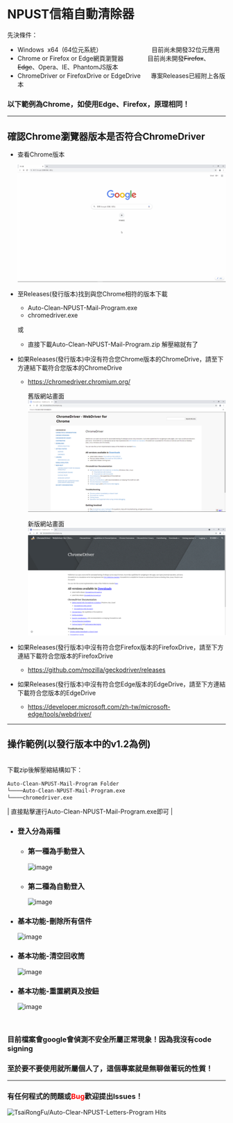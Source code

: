 # NPUST信箱自動清除器 

先決條件：
*   Windows&nbsp;&nbsp;x64&nbsp;&nbsp;(64位元系統）&nbsp;&nbsp;&nbsp;&nbsp;&nbsp;&nbsp;&nbsp;&nbsp;&nbsp;&nbsp;&nbsp;&nbsp;&nbsp;&nbsp;&nbsp;&nbsp;&nbsp;&nbsp;&nbsp;&nbsp;&nbsp;&nbsp;&nbsp;&nbsp;&nbsp;&nbsp;&nbsp;&nbsp;&nbsp;目前尚未開發32位元應用
*   Chrome or Firefox or Edge網頁瀏覽器&nbsp;&nbsp;&nbsp;&nbsp;&nbsp;&nbsp;&nbsp;&nbsp;&nbsp;&nbsp;&nbsp;&nbsp;&nbsp;&nbsp;目前尚未開發~~Firefox~~、~~Edge~~、Opera、IE、PhantomJS版本
*   ChromeDriver or FirefoxDrive or EdgeDrive&nbsp;&nbsp;&nbsp;&nbsp;&nbsp;&nbsp;專案Releases已經附上各版本

### 以下範例為Chrome，如使用Edge、Firefox，原理相同！
---
 
## 確認Chrome瀏覽器版本是否符合ChromeDriver

*   查看Chrome版本

    ![image](https://github.com/TsaiRongFu/Auto-Clear-NPUST-Letters-Program/blob/main/README_Picture/ChromeVersion.gif)
*   至Releases(發行版本)找到與您Chrome相符的版本下載                  

    * Auto-Clean-NPUST-Mail-Program.exe
    * chromedriver.exe
    
    或

    * 直接下載Auto-Clean-NPUST-Mail-Program.zip
解壓縮就有了

*   如果Releases(發行版本)中沒有符合您Chrome版本的ChromeDrive，請至下方連結下載符合您版本的ChromeDrive

    * https://chromedriver.chromium.org/

        舊版網站畫面![image](https://github.com/TsaiRongFu/Auto-Clear-NPUST-Letters-Program/blob/main/README_Picture/ChromeDriveWeb.png)

        
        新版網站畫面
        ![image](https://github.com/TsaiRongFu/Auto-Clear-NPUST-Letters-Program/blob/main/README_Picture/ChromeDriveWebNewPage.png)

* 如果Releases(發行版本)中沒有符合您Firefox版本的FirefoxDrive，請至下方連結下載符合您版本的FirefoxDrive
     * https://github.com/mozilla/geckodriver/releases

* 如果Releases(發行版本)中沒有符合您Edge版本的EdgeDrive，請至下方連結下載符合您版本的EdgeDrive
     * https://developer.microsoft.com/zh-tw/microsoft-edge/tools/webdriver/ 
---

## 操作範例(以發行版本中的v1.2為例)

<br>
下載zip後解壓縮結構如下：

```
Auto-Clean-NPUST-Mail-Program Folder
└────Auto-Clean-NPUST-Mail-Program.exe
└────chromedriver.exe
```
| 直接點擊運行Auto-Clean-NPUST-Mail-Program.exe即可 |

*   ### **登入分為兩種**
    * ### **第一種為手動登入**

        ![image](https://github.com/TsaiRongFu/Auto-Clear-NPUST-Letters-Program/blob/main/README_Picture/login.gif)

    * ### **第二種為自動登入**

        ![image](https://github.com/TsaiRongFu/Auto-Clear-NPUST-Letters-Program/blob/main/README_Picture/autoLogin.gif)

*   ### **基本功能-刪除所有信件**

    ![image](https://github.com/TsaiRongFu/Auto-Clear-NPUST-Letters-Program/blob/main/README_Picture/Delete.gif)

*   ### **基本功能-清空回收筒**

    ![image](https://github.com/TsaiRongFu/Auto-Clear-NPUST-Letters-Program/blob/main/README_Picture/Clean.gif)

*   ### **基本功能-重置網頁及按鈕**

    ![image](https://github.com/TsaiRongFu/Auto-Clear-NPUST-Letters-Program/blob/main/README_Picture/Reset.gif)

<br>

### 目前檔案會google會偵測不安全所屬正常現象！因為我沒有code signing
### 至於要不要使用就所屬個人了，這個專案就是無聊做著玩的性質！

---

### 有任何程式的問題或<label style = "color:red;">Bug</label>歡迎提出Issues！

![TsaiRongFu/Auto-Clear-NPUST-Letters-Program Hits](https://hits.seeyoufarm.com/api/count/incr/badge.svg?url=https%3A%2F%2Fgithub.com%2FTsaiRongFu%2FAuto-Clear-NPUST-Letters-Program&count_bg=%23F51DD0&title_bg=%234B4B4B&icon=linux.svg&icon_color=%23E7E7E7&title=hits&edge_flat=false)